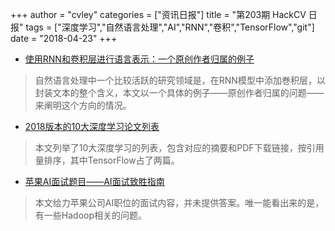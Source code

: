 +++
author = "cvley"
categories = ["资讯日报"]
title = "第203期 HackCV 日报"
tags = ["深度学习","自然语言处理","AI","RNN","卷积","TensorFlow","git"]
date = "2018-04-23"
+++

- [使用RNN和卷积层进行语言表示：一个原创作者归属的例子](https://hergott.github.io/language-representation-rnn-cnn/?from=hackcv&hmsr=hackcv.com&utm_medium=hackcv.com&utm_source=hackcv.com)

> 自然语言处理中一个比较活跃的研究领域是，在RNN模型中添加巻积层，以封装文本的整个含义，本文以一个具体的例子——原创作者归属的问题——来阐明这个方向的情况。

- [2018版本的10大深度学习论文列表](https://www.techleer.com/articles/517-a-list-of-top-10-deep-learning-papers-the-2018-edition/?from=hackcv&hmsr=hackcv.com&utm_medium=hackcv.com&utm_source=hackcv.com)

> 本文列举了10大深度学习的列表，包含对应的摘要和PDF下载链接，按引用量排序，其中TensorFlow占了两篇。

- [苹果AI面试题目——AI面试致胜指南](https://medium.com/acing-ai/apple-ai-interview-questions-acing-the-ai-interview-803a65b0e795?from=hackcv&hmsr=hackcv.com&utm_medium=hackcv.com&utm_source=hackcv.com)

> 本文给力苹果公司AI职位的面试内容，并未提供答案。唯一能看出来的是，有一些Hadoop相关的问题。

